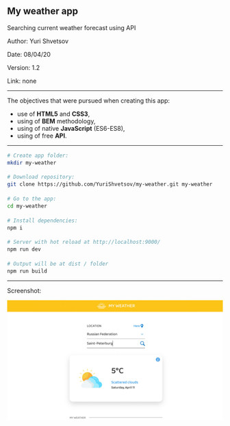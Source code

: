 ## My weather app
Searching current weather forecast using API

Author: Yuri Shvetsov

Date: 08/04/20

Version: 1.2

Link: none

------------
The objectives that were pursued when creating this app:
- use of **HTML5** and **CSS3**,
- using of **BEM** methodology,
- using of native **JavaScript** (ES6-ES8),
- using of free **API**.

------------

``` zsh
# Create app folder:
mkdir my-weather

# Download repository:
git clone https://github.com/YuriShvetsov/my-weather.git my-weather

# Go to the app:
cd my-weather

# Install dependencies:
npm i

# Server with hot reload at http://localhost:9000/
npm run dev

# Output will be at dist / folder
npm run build
```

------------
Screenshot:

![Image alt](https://github.com/YuriShvetsov/my-weather/blob/master/screenshots/screenshot.jpg)
